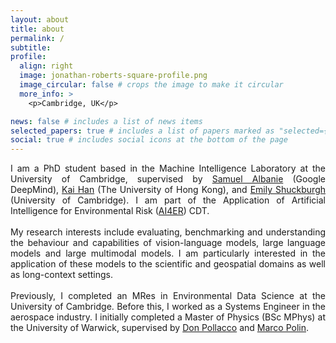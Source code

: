 ```yaml
---
layout: about
title: about
permalink: /
subtitle: 
profile:
  align: right
  image: jonathan-roberts-square-profile.png
  image_circular: false # crops the image to make it circular
  more_info: >
    <p>Cambridge, UK</p>

news: false # includes a list of news items
selected_papers: true # includes a list of papers marked as "selected={true}"
social: true # includes social icons at the bottom of the page
---
```

<div style="text-align: justify">I am a PhD student based in the Machine Intelligence Laboratory at the University of Cambridge, supervised by <a href="https://samuelalbanie.com/">Samuel Albanie</a> (Google DeepMind), <a href="https://www.kaihan.org/">Kai Han</a> (The University of Hong Kong), and <a href="https://www.cst.cam.ac.uk/people/efs20/">Emily Shuckburgh</a> (University of Cambridge). I am part of the Application of Artificial Intelligence for Environmental Risk (<a href="https://ai4er-cdt.esc.cam.ac.uk/">AI4ER</a>) CDT.
<br><br>
My research interests include evaluating, benchmarking and understanding the behaviour and capabilities of vision-language models, large language models and large multimodal models. I am particularly interested in the application of these models to the scientific and geospatial domains as well as long-context settings.
<br><br>
Previously, I completed an MRes in Environmental Data Science at the University of Cambridge. Before this, I worked as a Systems Engineer in the aerospace industry. I initially completed a Master of Physics (BSc MPhys) at the University of Warwick, supervised by <a href="https://warwick.ac.uk/fac/sci/physics/research/astro/people/pollacco/">Don Pollacco</a> and <a href="https://mpolin.com/">Marco Polin</a>.
</div>


